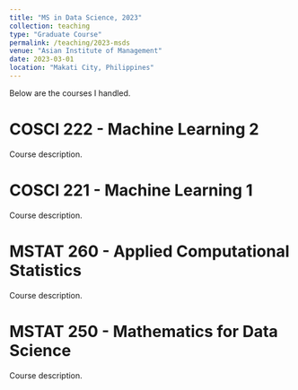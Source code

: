 ```yaml
---
title: "MS in Data Science, 2023"
collection: teaching
type: "Graduate Course"
permalink: /teaching/2023-msds
venue: "Asian Institute of Management"
date: 2023-03-01
location: "Makati City, Philippines"
---
```


Below are the courses I handled.

COSCI 222 - Machine Learning 2
======
Course description.

COSCI 221 - Machine Learning 1
======
Course description.

MSTAT 260 - Applied Computational Statistics
======
Course description.

MSTAT 250 - Mathematics for Data Science
======
Course description.

